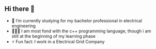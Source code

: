 ## Hi there 👋

- 🌱 I’m currently studying for my bachelor professional in electrical engineering
- 👨🏽‍💻 I am most fond with the c++ programming language, though i am still at the beginning of my learning phase
- ⚡ Fun fact: I work in a Electrical Grid Company
